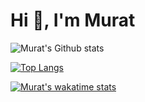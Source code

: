 # Hi 👋, I'm Murat

<!--
**Muratbzc/Muratbzc** is a ✨ _special_ ✨ repository because its `README.md` (this file) appears on your GitHub profile.

Here are some ideas to get you started:

- 🔭 I’m currently working on ...
- 🌱 I’m currently learning ...
- 👯 I’m looking to collaborate on ...
- 🤔 I’m looking for help with ...
- 💬 Ask me about ...
- 📫 How to reach me: ...
- 😄 Pronouns: ...
- ⚡ Fun fact: ...
-->


![Murat's Github stats](https://github-readme-stats.vercel.app/api?username=Muratbzc&show_icons=true&theme=radical)


[![Top Langs](https://github-readme-stats.vercel.app/api/top-langs/?username=Muratbzc)](https://github.com/Muratbzc/github-readme-stats)

[![Murat's wakatime stats](https://github-readme-stats.vercel.app/api/wakatime?username=willianrod)](https://github.com/Muratbzc/github-readme-stats)
